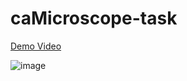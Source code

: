 # caMicroscope-task
[Demo Video]([https://link-url-here.org](https://drive.google.com/file/d/1yfjPEDQCvvoFdmUwaEohybpcVKALsAAi/view?usp=share_link))

![image](https://user-images.githubusercontent.com/77173710/223509619-105e2312-f3e8-49ad-9c3c-749747e6de90.png)


